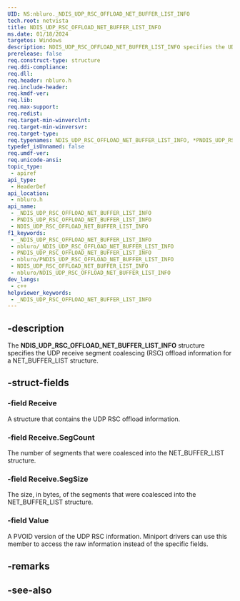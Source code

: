 ```yaml
---
UID: NS:nbluro._NDIS_UDP_RSC_OFFLOAD_NET_BUFFER_LIST_INFO
tech.root: netvista
title: NDIS_UDP_RSC_OFFLOAD_NET_BUFFER_LIST_INFO
ms.date: 01/18/2024
targetos: Windows
description: NDIS_UDP_RSC_OFFLOAD_NET_BUFFER_LIST_INFO specifies the UDP receive segment coalescing (RSC) offload information for a NET_BUFFER_LIST structure.
prerelease: false
req.construct-type: structure
req.ddi-compliance: 
req.dll: 
req.header: nbluro.h
req.include-header: 
req.kmdf-ver: 
req.lib: 
req.max-support: 
req.redist: 
req.target-min-winverclnt: 
req.target-min-winversvr: 
req.target-type: 
req.typenames: NDIS_UDP_RSC_OFFLOAD_NET_BUFFER_LIST_INFO, *PNDIS_UDP_RSC_OFFLOAD_NET_BUFFER_LIST_INFO
typedef_isUnnamed: false
req.umdf-ver: 
req.unicode-ansi: 
topic_type:
 - apiref
api_type:
 - HeaderDef
api_location:
 - nbluro.h
api_name:
 - _NDIS_UDP_RSC_OFFLOAD_NET_BUFFER_LIST_INFO
 - PNDIS_UDP_RSC_OFFLOAD_NET_BUFFER_LIST_INFO
 - NDIS_UDP_RSC_OFFLOAD_NET_BUFFER_LIST_INFO
f1_keywords:
 - _NDIS_UDP_RSC_OFFLOAD_NET_BUFFER_LIST_INFO
 - nbluro/_NDIS_UDP_RSC_OFFLOAD_NET_BUFFER_LIST_INFO
 - PNDIS_UDP_RSC_OFFLOAD_NET_BUFFER_LIST_INFO
 - nbluro/PNDIS_UDP_RSC_OFFLOAD_NET_BUFFER_LIST_INFO
 - NDIS_UDP_RSC_OFFLOAD_NET_BUFFER_LIST_INFO
 - nbluro/NDIS_UDP_RSC_OFFLOAD_NET_BUFFER_LIST_INFO
dev_langs:
 - c++
helpviewer_keywords:
 - _NDIS_UDP_RSC_OFFLOAD_NET_BUFFER_LIST_INFO
---
```


## -description

The **NDIS_UDP_RSC_OFFLOAD_NET_BUFFER_LIST_INFO** structure specifies the UDP receive segment coalescing (RSC) offload information for a NET_BUFFER_LIST structure.

## -struct-fields

### -field Receive

A structure that contains the UDP RSC offload information.

### -field Receive.SegCount

The number of segments that were coalesced into the NET_BUFFER_LIST structure.

### -field Receive.SegSize

The size, in bytes, of the segments that were coalesced into the NET_BUFFER_LIST structure.

### -field Value

A PVOID version of the UDP RSC information. Miniport drivers can use this member to access the raw information instead of the specific fields.

## -remarks

## -see-also

